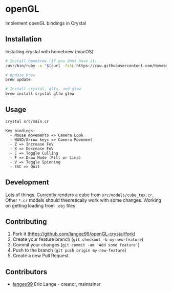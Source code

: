 # openGL

Implement openGL bindings in Crystal

## Installation

Installing crystal with homebrew (macOS)
```bash
# Install homebrew (If you dont have it)
/usr/bin/ruby -e "$(curl -fsSL https://raw.githubusercontent.com/Homebrew/install/master/install)"

# Update brew
brew update

# Install crystal, glfw, and glew
brew install crystal glfw glew
```

## Usage

```bash
crystal src/main.cr
```

```
Key bindings:
  - Mouse movements => Camera Look
  - WASD/Arrow keys => Camera Movement
  - Z => Increase FoV
  - X => Decrease FoV
  - C => Toggle Culling
  - F => Draw Mode (Fill or Line)
  - V => Toggle Spinning
  - ESC => Quit
```

## Development

Lots of things. Currently renders a cube from `src/models/cube_tex.cr`. Other `*.cr` models should theoretically work with some changes. Working on getting loading from `.obj` files

## Contributing

1. Fork it (<https://github.com/langee99/openGL-crystal/fork>)
2. Create your feature branch (`git checkout -b my-new-feature`)
3. Commit your changes (`git commit -am 'Add some feature'`)
4. Push to the branch (`git push origin my-new-feature`)
5. Create a new Pull Request

## Contributors

- [langee99](https://github.com/langee99) Eric Lange - creator, maintainer
